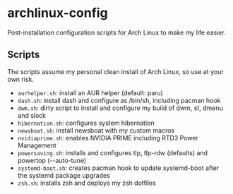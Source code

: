 # archlinux-config
Post-installation configuration scripts for Arch Linux to make my life easier.

## Scripts

The scripts assume my personal clean install of Arch Linux, so use at your own risk.

- `aurhelper.sh`: install an AUR helper (default: paru)
- `dash.sh`: install dash and configure as /bin/sh, including pacman hook
- `dwm.sh`: dirty script to install and configure my build of dwm, st, dmenu and slock
- `hibernation.sh`: configures system hibernation
- `newsboat.sh`: install newsboat with my custom macros
- `nvidiaprime.sh`: enables NVIDIA PRIME including RTD3 Power Management
- `powersaving.sh`: installs and configures tlp, tlp-rdw (defaults) and powertop (--auto-tune)
- `systemd-boot.sh`: creates pacman hook to update systemd-boot after the systemd package upgrades
- `zsh.sh`: installs zsh and deploys my zsh dotfiles
